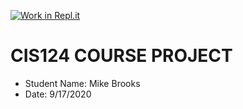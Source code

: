 [![Work in Repl.it](https://classroom.github.com/assets/work-in-replit-14baed9a392b3a25080506f3b7b6d57f295ec2978f6f33ec97e36a161684cbe9.svg)](https://classroom.github.com/online_ide?assignment_repo_id=3158186&assignment_repo_type=AssignmentRepo)
# CIS124 COURSE PROJECT #
- Student Name: Mike Brooks
- Date: 9/17/2020


